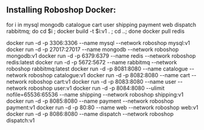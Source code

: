 ## Installing Roboshop Docker:


for i in mysql mongodb catalogue cart user shipping payment web dispatch rabbitmq; do cd $i ; docker build -t $i:v1 . ; cd ..; done
docker pull redis

docker run -d -p 3306:3306 --name mysql --network roboshop mysql:v1
docker run -d -p 27017:27017 --name mongodb --network roboshop mongodb:v1
docker run -d -p 6379:6379 --name redis --network roboshop redis:latest
docker run -d -p 5672:5672 --name rabbitmq --network roboshop rabbitmq:latest
docker run -d -p 8081:8080 --name catalogue --network roboshop catalogue:v1
docker run -d -p 8082:8080 --name cart --network roboshop cart:v1
docker run -d -p 8083:8080 --name user --network roboshop user:v1
docker run -d -p 8084:8080 --ulimit nofile=65536:65536 --name shipping --network roboshop shipping:v1
docker run -d -p 8085:8080 --name payment --network roboshop payment:v1
docker run -d -p 80:80 --name web --network roboshop web:v1
docker run -d -p 8086:8080 --name dispatch --network roboshop dispatch:v1
